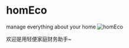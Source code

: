 # homEco
manage everything about your home
![homEco](https://travis-ci.org/maning711/homEco.svg?branch=master)

欢迎是用轻便家庭财务助手~


